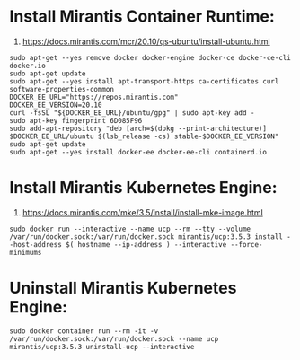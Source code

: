 # Install Mirantis Container Runtime:
1. https://docs.mirantis.com/mcr/20.10/qs-ubuntu/install-ubuntu.html

```
sudo apt-get --yes remove docker docker-engine docker-ce docker-ce-cli docker.io
sudo apt-get update
sudo apt-get --yes install apt-transport-https ca-certificates curl software-properties-common
DOCKER_EE_URL="https://repos.mirantis.com"
DOCKER_EE_VERSION=20.10
curl -fsSL "${DOCKER_EE_URL}/ubuntu/gpg" | sudo apt-key add -
sudo apt-key fingerprint 6D085F96
sudo add-apt-repository "deb [arch=$(dpkg --print-architecture)] $DOCKER_EE_URL/ubuntu $(lsb_release -cs) stable-$DOCKER_EE_VERSION"
sudo apt-get update
sudo apt-get --yes install docker-ee docker-ee-cli containerd.io
```
# Install Mirantis Kubernetes Engine:
1. https://docs.mirantis.com/mke/3.5/install/install-mke-image.html
```
sudo docker run --interactive --name ucp --rm --tty --volume /var/run/docker.sock:/var/run/docker.sock mirantis/ucp:3.5.3 install --host-address $( hostname --ip-address ) --interactive --force-minimums
```
# Uninstall Mirantis Kubernetes Engine:
```
sudo docker container run --rm -it -v /var/run/docker.sock:/var/run/docker.sock --name ucp mirantis/ucp:3.5.3 uninstall-ucp --interactive
```
